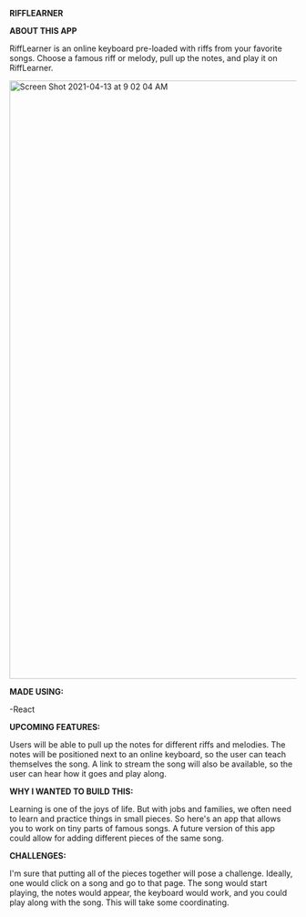 **RIFFLEARNER**

**ABOUT THIS APP**

RiffLearner is an online keyboard pre-loaded with riffs from your favorite songs. Choose a famous riff or melody, pull up the notes, and play it on RiffLearner.

<img width="1050" alt="Screen Shot 2021-04-13 at 9 02 04 AM" src="https://user-images.githubusercontent.com/53374859/114557312-8b5a0900-9c37-11eb-8cdd-717a7d8dfa9f.png">
 
 **MADE USING:**

-React

**UPCOMING FEATURES:**

Users will be able to pull up the notes for different riffs and melodies. The notes will be positioned next to an online keyboard, so the user can teach themselves the song. A link to stream the song will also be available, so the user can hear how it goes and play along.

**WHY I WANTED TO BUILD THIS:**

Learning is one of the joys of life. But with jobs and families, we often need to learn and practice things in small pieces. So here's an app that allows you to work on tiny parts of famous songs. A future version of this app could allow for adding different pieces of the same song. 

**CHALLENGES:**

I'm sure that putting all of the pieces together will pose a challenge. Ideally, one would click on a song and go to that page. The song would start playing, the notes would appear, the keyboard would work, and you could play along with the song. This will take some coordinating.
